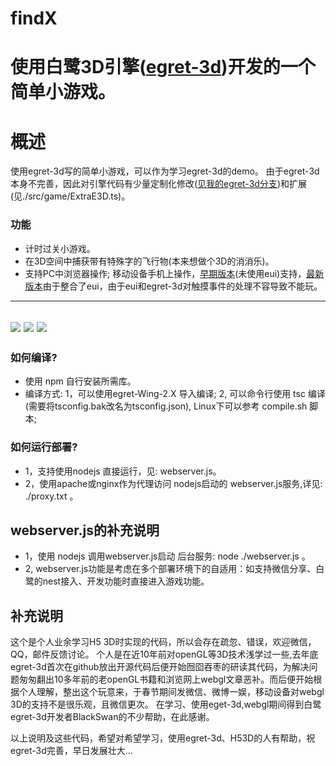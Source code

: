 # findX
使用白鹭3D引擎([egret-3d](https://github.com/egret-labs/egret-3d))开发的一个简单小游戏。
=======
# 概述 #

使用egret-3d写的简单小游戏，可以作为学习egret-3d的demo。
由于egret-3d本身不完善，因此对引擎代码有少量定制化修改([见我的egret-3d分支](https://github.com/aceway/egret-3d))和扩展(见./src/game/ExtraE3D.ts)。

### 功能 ###

* 计时过关小游戏。
* 在3D空间中捕获带有特殊字的飞行物(本来想做个3D的消消乐)。
* 支持PC中浏览器操作; 移动设备手机上操作，[早期版本](http://findx.huithink.com/)(未使用eui)支持，[最新版本](http://game.doogga.com/findX/)由于整合了eui，由于eui和egret-3d对触摸事件的处理不容导致不能玩。
---
![](http://img.open.egret.com/game/gameIcon/179/89901/icon_200.png)
![](http://img.open.egret.com/game/gamePic/179/89901/pub_0_publicity.png)
![](http://img.open.egret.com/game/gamePic/179/89901/pub_1_publicity.png)
---

### 如何编译? ###

* 使用 npm 自行安装所需库。
* 编译方式:
 1，可以使用egret-Wing-2.X 导入编译;
 2, 可以命令行使用 tsc 编译(需要将tsconfig.bak改名为tsconfig.json), Linux下可以参考 compile.sh 脚本;

### 如何运行部署? ###

* 1，支持使用nodejs 直接运行，见: webserver.js。
* 2，使用apache或nginx作为代理访问 nodejs启动的 webserver.js服务,详见: ./proxy.txt 。

## webserver.js的补充说明 ##

* 1，使用 nodejs 调用webserver.js启动 后台服务: node ./webserver.js 。
* 2, webserver.js功能是考虑在多个部署环境下的自适用：如支持微信分享、白鹭的nest接入、开发功能时直接进入游戏功能。

## 补充说明 ##
这个是个人业余学习H5 3D时实现的代码，所以会存在疏忽、错误，欢迎微信，QQ，邮件反馈讨论。 
个人是在近10年前对openGL等3D技术浅学过一些,去年底egret-3d首次在github放出开源代码后便开始囫囵吞枣的研读其代码，为解决问题匆匆翻出10多年前的老openGL书籍和浏览网上webgl文章恶补。而后便开始根据个人理解，整出这个玩意来，于春节期间发微信、微博一娱，移动设备对webgl 3D的支持不是很乐观，且微信更次。
在学习、使用eget-3d,webgl期间得到白鹭egret-3d开发者BlackSwan的不少帮助，在此感谢。

以上说明及这些代码，希望对希望学习，使用egret-3d、H53D的人有帮助，祝egret-3d完善，早日发展壮大...
